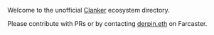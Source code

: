 Welcome to the unofficial [Clanker](https://warpcast.com/~/channel/clankers) ecosystem directory.

Please contribute with PRs or by contacting [derpin.eth](https://warpcast.com/derpin.eth) on Farcaster.
